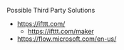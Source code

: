 

Possible Third Party Solutions
* https://ifttt.com/
  * https://ifttt.com/maker
* https://flow.microsoft.com/en-us/



